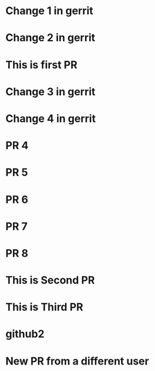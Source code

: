 # Change 1 in gerrit  
# Change 2 in gerrit  
# This is first PR
# Change 3 in gerrit  
# Change 4 in gerrit  
# PR 4
# PR 5
# PR 6

# PR 7

# PR 8
# This is Second PR
# This is Third PR


# github2
# New PR from a different user
